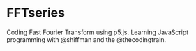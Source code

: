 # FFTseries
Coding Fast Fourier Transform using p5.js. Learning JavaScript programming with @shiffman and the @thecodingtrain.
